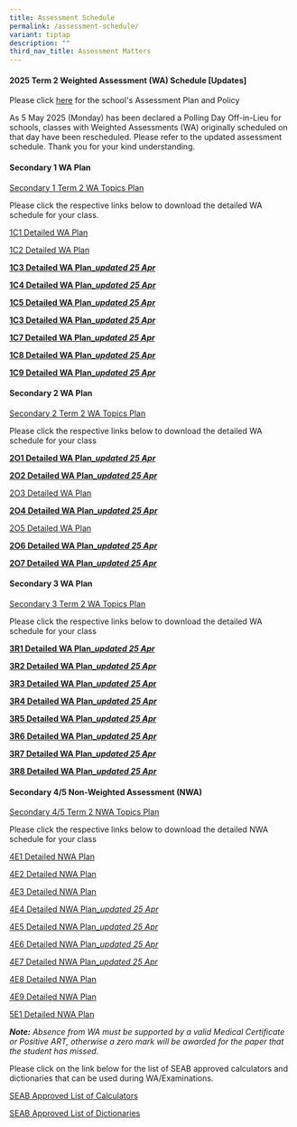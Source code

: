 ```yaml
---
title: Assessment Schedule
permalink: /assessment-schedule/
variant: tiptap
description: ""
third_nav_title: Assessment Matters
---
```

<h4>2025 Term 2 Weighted Assessment (WA) Schedule <strong>[Updates]</strong></h4>
<p>Please click <a href="https://www.bartleysec.moe.edu.sg/assessment-plan-and-policy/" rel="noopener nofollow" target="_blank">here</a> for
the school's Assessment Plan and Policy</p>
<p>As 5 May 2025 (Monday) has been declared a Polling Day Off-in-Lieu for
schools, classes with Weighted Assessments (WA) originally scheduled on
that day have been rescheduled. Please refer to the updated assessment
schedule. Thank you for your kind understanding.</p>
<p></p>
<h4>Secondary 1 WA Plan</h4>
<p><a href="/files/S1_T2WA_Overall_Schedule_2025_updated_1_Apr.pdf" rel="noopener nofollow" target="_blank">Secondary 1 Term 2 WA Topics Plan</a>
</p>
<p>Please click the respective links below to download the detailed WA schedule
for your class.</p>
<p><a href="/files/1C1_Term_2_WA_Detailed_Schedule_2025.pdf" rel="noopener nofollow" target="_blank">1C1 Detailed WA Plan</a>
</p>
<p><a href="/files/1C2_Term_2_WA_Detailed_Schedule_2025.pdf" rel="noopener nofollow" target="_blank">1C2 Detailed WA Plan</a>
</p>
<p><strong><a href="/files/1C3_Term_2_WA_Detailed_Schedule_2025_updated.pdf" rel="noopener nofollow" target="_blank">1C3 Detailed WA Plan_</a><em><a href="/files/1C3_Term_2_WA_Detailed_Schedule_2025_updated.pdf" rel="noopener nofollow" target="_blank">updated 25 Apr</a></em></strong>
</p>
<p><strong><a href="/files/1C4_Term_2_WA_Detailed_Schedule_2025_updated.pdf" rel="noopener nofollow" target="_blank">1C4 Detailed WA Plan_</a><em><a href="/files/1C4_Term_2_WA_Detailed_Schedule_2025_updated.pdf" rel="noopener nofollow" target="_blank">updated 25 Apr</a></em></strong>
</p>
<p><strong><a href="/files/1C5_Term_2_WA_Detailed_Schedule_2025_updated.pdf" rel="noopener nofollow" target="_blank">1C5 Detailed WA Plan_</a><em><a href="/files/1C5_Term_2_WA_Detailed_Schedule_2025_updated.pdf" rel="noopener nofollow" target="_blank">updated 25 Apr</a></em></strong>
</p>
<p><strong><a href="/files/1C6_Term_2_WA_Detailed_Schedule_2025_updated.pdf" rel="noopener nofollow" target="_blank">1C3 Detailed WA Plan_</a><em><a href="/files/1C6_Term_2_WA_Detailed_Schedule_2025_updated.pdf" rel="noopener nofollow" target="_blank">updated 25 Apr</a></em></strong>
</p>
<p><strong><a href="/files/1C7_Term_2_WA_Detailed_Schedule_2025_updated.pdf" rel="noopener nofollow" target="_blank">1C7 Detailed WA Plan_</a><em><a href="/files/1C7_Term_2_WA_Detailed_Schedule_2025_updated.pdf" rel="noopener nofollow" target="_blank">updated 25 Apr</a></em></strong>
</p>
<p><strong><a href="/files/1C8_Term_2_WA_Detailed_Schedule_2025_updated.pdf" rel="noopener nofollow" target="_blank">1C8 Detailed WA Plan_</a><em><a href="/files/1C8_Term_2_WA_Detailed_Schedule_2025_updated.pdf" rel="noopener nofollow" target="_blank">updated 25 Apr</a></em></strong>
</p>
<p><strong><a href="/files/1C9_Term_2_WA_Detailed_Schedule_2025_updated.pdf" rel="noopener nofollow" target="_blank">1C9 Detailed WA Plan_</a><em><a href="/files/1C9_Term_2_WA_Detailed_Schedule_2025_updated.pdf" rel="noopener nofollow" target="_blank">updated 25 Apr</a></em></strong>
</p>
<p></p>
<h4>Secondary 2 WA Plan</h4>
<p><a href="/files/S2_T2WA_Overall_Schedule_2025.pdf" rel="noopener nofollow" target="_blank">Secondary 2 Term 2 WA Topics Plan</a>
</p>
<p>Please click the respective links below to download the detailed WA schedule
for your class</p>
<p><strong><a href="/files/2O1_Term_2_WA_Detailed_Schedule_2025_updated.pdf" rel="noopener nofollow" target="_blank">2O1 Detailed WA Plan_</a><em><a href="/files/2O1_Term_2_WA_Detailed_Schedule_2025_updated.pdf" rel="noopener nofollow" target="_blank">updated 25 Apr</a></em></strong>
</p>
<p><strong><a href="/files/2O2_Term_2_WA_Detailed_Schedule_2025_updated.pdf" rel="noopener nofollow" target="_blank">2O2 Detailed WA Plan_</a><em><a href="/files/2O2_Term_2_WA_Detailed_Schedule_2025_updated.pdf" rel="noopener nofollow" target="_blank">updated 25 Apr</a></em></strong>
</p>
<p><a href="/files/2O3_Term_2_WA_Detailed_Schedule_2025.pdf" rel="noopener nofollow" target="_blank">2O3 Detailed WA Plan</a>
</p>
<p><strong><a href="/files/2O4_Term_2_WA_Detailed_Schedule_2025_updated.pdf" rel="noopener nofollow" target="_blank">2O4 Detailed WA Plan_</a><em><a href="/files/2O4_Term_2_WA_Detailed_Schedule_2025_updated.pdf" rel="noopener nofollow" target="_blank">updated 25 Apr</a></em></strong>
</p>
<p><a href="/files/2O5_Term_2_WA_Detailed_Schedule_2025.pdf" rel="noopener nofollow" target="_blank">2O5 Detailed WA Plan</a>
</p>
<p><strong><a href="/files/2O6_Term_2_WA_Detailed_Schedule_2025_updated.pdf" rel="noopener nofollow" target="_blank">2O6 Detailed WA Plan_</a><em><a href="/files/2O6_Term_2_WA_Detailed_Schedule_2025_updated.pdf" rel="noopener nofollow" target="_blank">updated 25 Apr</a></em></strong>
</p>
<p><strong><a href="/files/2O7_Term_2_WA_Detailed_Schedule_2025_updated.pdf" rel="noopener nofollow" target="_blank">2O7 Detailed WA Plan_</a><em><a href="/files/2O7_Term_2_WA_Detailed_Schedule_2025_updated.pdf" rel="noopener nofollow" target="_blank">updated 25 Apr</a></em></strong>
</p>
<p></p>
<h4>Secondary 3 WA Plan</h4>
<p><a href="/files/S3_T2WA_Overall_Schedule_2025.pdf" rel="noopener nofollow" target="_blank">Secondary 3 Term 2 WA Topics Plan</a>
</p>
<p>Please click the respective links below to download the detailed WA schedule
for your class</p>
<p><strong><a href="/files/3R1_Term_2_WA_Detailed_Schedule_2025_updated.pdf" rel="noopener nofollow" target="_blank">3R1 Detailed WA Plan_</a><em><a href="/files/3R1_Term_2_WA_Detailed_Schedule_2025_updated.pdf" rel="noopener nofollow" target="_blank">updated 25 Apr</a></em></strong>
</p>
<p><strong><a href="/files/3R2_Term_2_WA_Detailed_Schedule_2025_updated.pdf" rel="noopener nofollow" target="_blank">3R2 Detailed WA Plan_</a><em><a href="/files/3R2_Term_2_WA_Detailed_Schedule_2025_updated.pdf" rel="noopener nofollow" target="_blank">updated 25 Apr</a></em></strong>
</p>
<p><strong><a href="/files/3R3_Term_2_WA_Detailed_Schedule_2025_updated.pdf" rel="noopener nofollow" target="_blank">3R3 Detailed WA Plan_</a><em><a href="/files/3R3_Term_2_WA_Detailed_Schedule_2025_updated.pdf" rel="noopener nofollow" target="_blank">updated 25 Ap</a></em><a href="/files/3R3_Term_2_WA_Detailed_Schedule_2025_updated.pdf" rel="noopener nofollow" target="_blank">r</a></strong>
</p>
<p><strong><a href="/files/3R4_Term_2_WA_Detailed_Schedule_2025_updated.pdf" rel="noopener nofollow" target="_blank">3R4 Detailed WA Plan_</a><em><a href="/files/3R4_Term_2_WA_Detailed_Schedule_2025_updated.pdf" rel="noopener nofollow" target="_blank">updated 25 Apr</a></em></strong>
</p>
<p><strong><a href="/files/3R5_Term_2_WA_Detailed_Schedule_2025_updated.pdf" rel="noopener nofollow" target="_blank">3R5 Detailed WA Plan_</a><em><a href="/files/3R5_Term_2_WA_Detailed_Schedule_2025_updated.pdf" rel="noopener nofollow" target="_blank">updated 25 Apr</a></em></strong>
</p>
<p><strong><a href="/files/3R6_Term_2_WA_Detailed_Schedule_2025_updated.pdf" rel="noopener nofollow" target="_blank">3R6 Detailed WA Plan_</a><em><a href="/files/3R6_Term_2_WA_Detailed_Schedule_2025_updated.pdf" rel="noopener nofollow" target="_blank">updated 25 Apr</a></em></strong>
</p>
<p><strong><a href="/files/3R7_Term_2_WA_Detailed_Schedule_2025_updated.pdf" rel="noopener nofollow" target="_blank">3R7 Detailed WA Plan_</a><em><a href="/files/3R7_Term_2_WA_Detailed_Schedule_2025_updated.pdf" rel="noopener nofollow" target="_blank">updated 25 Apr</a></em></strong>
</p>
<p><strong><a href="/files/3R8_Term_2_WA_Detailed_Schedule_2025_updated.pdf" rel="noopener nofollow" target="_blank">3R8 Detailed WA Plan_</a><em><a href="/files/3R8_Term_2_WA_Detailed_Schedule_2025_updated.pdf" rel="noopener nofollow" target="_blank">updated 25 Apr</a></em></strong>
</p>
<p></p>
<h4>Secondary 4/5 Non-Weighted Assessment (NWA)</h4>
<p><a href="/files/S4_5_T2NWA_Overall_Schedule_2025.pdf" rel="noopener nofollow" target="_blank">Secondary 4/5 Term 2 NWA Topics Plan</a>
</p>
<p>Please click the respective links below to download the detailed NWA schedule
for your class</p>
<p><a href="/files/S4E1_Term_2_NWA_Detailed_Schedule_2025.pdf" rel="noopener nofollow" target="_blank">4E1 Detailed NWA Plan</a>
</p>
<p><a href="/files/S4E2_Term_2_NWA_Detailed_Schedule_2025.pdf" rel="noopener nofollow" target="_blank">4E2 Detailed NWA Plan</a>
</p>
<p><a href="/files/S4E3_Term_2_NWA_Detailed_Schedule_2025.pdf" rel="noopener nofollow" target="_blank">4E3 Detailed NWA Plan</a>
</p>
<p><a href="/files/S4E4_Term_2_NWA_Detailed_Schedule_2025_Updated.pdf" rel="noopener nofollow" target="_blank">4E4 Detailed NWA Plan_</a><em><a href="/files/S4E4_Term_2_NWA_Detailed_Schedule_2025_Updated.pdf" rel="noopener nofollow" target="_blank">updated 25 Apr</a></em>
</p>
<p><a href="/files/S4E5_Term_2_NWA_Detailed_Schedule_2025_Updated.pdf" rel="noopener nofollow" target="_blank">4E5 Detailed NWA Plan_</a><em><a href="/files/S4E5_Term_2_NWA_Detailed_Schedule_2025_Updated.pdf" rel="noopener nofollow" target="_blank">updated 25 Apr</a></em>
</p>
<p><a href="/files/S4E6_Term_2_NWA_Detailed_Schedule_2025_Updated.pdf" rel="noopener nofollow" target="_blank">4E6 Detailed NWA Plan_</a><em><a href="/files/S4E6_Term_2_NWA_Detailed_Schedule_2025_Updated.pdf" rel="noopener nofollow" target="_blank">updated 25 Apr</a></em>
</p>
<p><a href="/files/S4E7_Term_2_NWA_Detailed_Schedule_2025_Updated.pdf" rel="noopener nofollow" target="_blank">4E7 Detailed NWA Plan_</a><em><a href="/files/S4E7_Term_2_NWA_Detailed_Schedule_2025_Updated.pdf" rel="noopener nofollow" target="_blank">updated 25 Apr</a></em>
</p>
<p><a href="/files/S4E8_Term_2_NWA_Detailed_Schedule_2025.pdf" rel="noopener nofollow" target="_blank">4E8 Detailed NWA Plan</a>
</p>
<p><a href="/files/S4E9_Term_2_NWA_Detailed_Schedule_2025.pdf" rel="noopener nofollow" target="_blank">4E9 Detailed NWA Plan</a>
</p>
<p><a href="/files/S5E1_Term_2_NWA_Detailed_Schedule_2025.pdf" rel="noopener nofollow" target="_blank">5E1 Detailed NWA Plan</a>
</p>
<p></p>
<p><strong><em>Note:</em></strong><em> Absence from WA must be supported by a valid Medical Certificate or Positive ART, otherwise a zero mark will be awarded for the paper that the student has missed</em>.</p>
<p>Please click on the link below for the list of SEAB approved calculators
and dictionaries that can be used during WA/Examinations.</p>
<p><a href="https://file.go.gov.sg/seab-approvedcalculators.pdf" rel="noopener nofollow" target="_blank">SEAB Approved List of Calculators</a>
</p>
<p><a href="https://file.go.gov.sg/seab-approveddictionaries.pdf" rel="noopener nofollow" target="_blank">SEAB Approved List of Dictionaries</a>
</p>
<p></p>
<p></p>
<p></p>
<p></p>